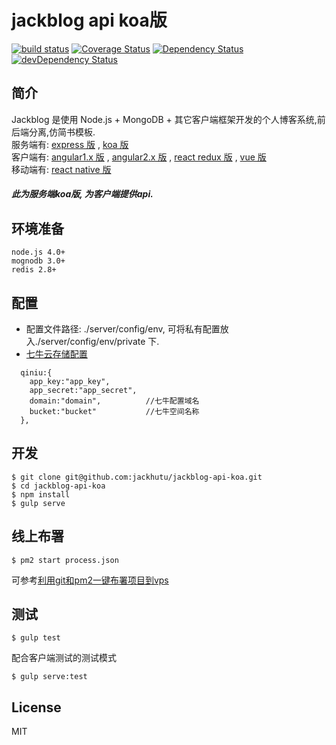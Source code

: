 # jackblog api koa版

[![build status][travis-image]][travis-url] 
[![Coverage Status][coveralls-image]][coveralls-url] 
[![Dependency Status](https://david-dm.org/jackhutu/jackblog-api-koa.svg)](https://david-dm.org/jackhutu/jackblog-api-koa) 
[![devDependency Status](https://david-dm.org/jackhutu/jackblog-api-koa/dev-status.svg)](https://david-dm.org/jackhutu/jackblog-api-koa#info=devDependencies)  

[travis-image]: https://travis-ci.org/jackhutu/jackblog-api-koa.svg?branch=master
[travis-url]: https://travis-ci.org/jackhutu/jackblog-api-koa

[coveralls-image]: https://coveralls.io/repos/jackhutu/jackblog-api-koa/badge.svg?branch=master&service=github
[coveralls-url]: https://coveralls.io/github/jackhutu/jackblog-api-koa?branch=master

## 简介
Jackblog 是使用 Node.js + MongoDB + 其它客户端框架开发的个人博客系统,前后端分离,仿简书模板.    
服务端有: [express 版](https://github.com/jackhutu/jackblog-api-express) , [koa 版](https://github.com/jackhutu/jackblog-api-koa)         
客户端有: [angular1.x 版](https://github.com/jackhutu/jackblog-angular1) , [angular2.x 版](https://github.com/jackhutu/jackblog-angular2) , [react redux 版](https://github.com/jackhutu/jackblog-react-redux) , [vue 版](https://github.com/jackhutu/jackblog-vue)    
移动端有: [react native 版](https://github.com/jackhutu/jackblog-react-native-redux)  
##### 此为服务端koa版, 为客户端提供api. 

## 环境准备
```
node.js 4.0+
mognodb 3.0+
redis 2.8+
```

## 配置
* 配置文件路径: ./server/config/env, 可将私有配置放入./server/config/env/private 下.
* [七牛云存储配置](https://portal.qiniu.com/signup?code=3lg7fovhjx2ky)  

```
  qiniu:{
    app_key:"app_key",
    app_secret:"app_secret",
    domain:"domain",          //七牛配置域名
    bucket:"bucket"           //七牛空间名称  
  },
```

## 开发
```
$ git clone git@github.com:jackhutu/jackblog-api-koa.git
$ cd jackblog-api-koa
$ npm install
$ gulp serve
```

## 线上布署
```
$ pm2 start process.json
```
可参考[利用git和pm2一键布署项目到vps](http://angular1.jackhu.top/article/55cd8e00c6e998b817a930c7)

## 测试
```
$ gulp test
```
配合客户端测试的测试模式   
 
```
$ gulp serve:test
```

## License
MIT